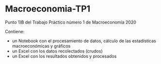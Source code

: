# Macroeconomia-TP1

Punto 1)B del Trabajo Práctico número 1 de Macroeconomía 2020

Contiene:
- un Notebook con el procesamiento de datos, cálculo de las estadísticas macroeconómicas y gráficos
- un Excel con los datos recolectados (crudos)
- un Excel con los resultados obtenidos y procesados
